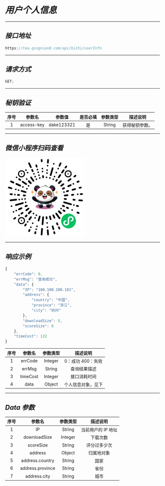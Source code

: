 # **_用户个人信息_**

---

## **_接口地址_**

```js
https://tea.qingnian8.com/api/bizhi/userInfo
```

---

## **_请求方式_**

```ts
GET;
```

---

## **_秘钥验证_**

| 序号 |   参数名   |   参数值   | 是否必填 | 参数类型 |    描述说明    |
| :--: | :--------: | :--------: | :------: | :------: | :------------: |
|  1   | access-key | dake123321 |    是    |  String  | 获得秘钥参数。 |

---

## **_微信小程序扫码查看_**

![壁纸接口](../public/images/pandow.jpg)

---

## **_响应示例_**

```ts
{
	"errCode": 0,
	"errMsg": "查询成功",
	"data": {
		"IP": "100.100.100.101",
		"address": {
			"country": "中国",
			"province": "浙江",
			"city": "杭州"
		},
		"downloadSize": 5,
		"scoreSize": 8
	},
	"timeCost": 132
}
```

| 序号 |  参数名  | 参数类型 |      描述说明      |
| :--: | :------: | :------: | :----------------: |
|  1   | errCode  | Integer  | 0：成功 400：失败  |
|  2   |  errMsg  |  String  |    查询结果描述    |
|  3   | timeCost | Integer  |    接口消耗时间    |
|  4   |   data   |  Object  | 个人信息对象，见下 |

---

## **_Data 参数_**

| 序号 |      参数名      | 参数类型 |      描述说明      |
| :--: | :--------------: | :------: | :----------------: |
|  1   |        IP        |  String  | 当前用户的 IP 地址 |
|  2   |   downloadSize   | Integer  |      下载次数      |
|  3   |    scoreSize     |  String  |    评分过多少次    |
|  4   |     address      |  Object  |     归属地对象     |
|  5   | address.country  |  String  |        国家        |
|  6   | address.province |  String  |        省份        |
|  7   |   address.city   |  String  |        城市        |
